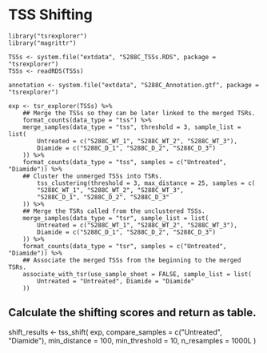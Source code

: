 
# TSS Shifting

```
library("tsrexplorer")
library("magrittr")

TSSs <- system.file("extdata", "S288C_TSSs.RDS", package = "tsrexplorer")
TSSs <- readRDS(TSSs)

annotation <- system.file("extdata", "S288C_Annotation.gtf", package = "tsrexplorer")
```

```
exp <- tsr_explorer(TSSs) %>%
	## Merge the TSSs so they can be later linked to the merged TSRs.
	format_counts(data_type = "tss") %>%
	merge_samples(data_type = "tss", threshold = 3, sample_list = list(
		Untreated = c("S288C_WT_1", "S288C_WT_2", "S288C_WT_3"),
		Diamide = c("S288C_D_1", "S288C_D_2", "S288C_D_3")
	)) %>%
	format_counts(data_type = "tss", samples = c("Untreated", "Diamide")) %>%
	## Cluster the unmerged TSSs into TSRs.
        tss_clustering(threshold = 3, max_distance = 25, samples = c(
		"S288C_WT_1", "S288C_WT_2", "S288C_WT_3",
		"S288C_D_1", "S288C_D_2", "S288C_D_3"
	)) %>%
	## Merge the TSRs called from the unclustered TSSs.
	merge_samples(data_type = "tsr", sample_list = list(
		Untreated = c("S288C_WT_1", "S288C_WT_2", "S288C_WT_3"),
		Diamide = c("S288C_D_1", "S288C_D_2", "S288C_D_3")
	)) %>%
	format_counts(data_type = "tsr", samples = c("Untreated", "Diamide")) %>%
	## Associate the merged TSSs from the beginning to the merged TSRs.
	associate_with_tsr(use_sample_sheet = FALSE, sample_list = list(
		Untreated = "Untreated", Diamide = "Diamide"
	))

```
## Calculate the shifting scores and return as table.
shift_results <- tss_shift(
	exp, compare_samples = c("Untreated", "Diamide"), min_distance = 100,
	min_threshold = 10, n_resamples = 1000L
)
```
